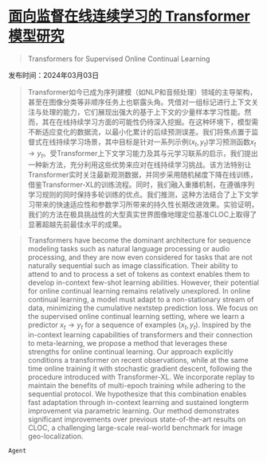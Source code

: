 # [面向监督在线连续学习的 Transformer 模型研究](https://arxiv.org/abs/2403.01554)

> Transformers for Supervised Online Continual Learning

发布时间：2024年03月03日

> Transformer如今已成为序列建模（如NLP和音频处理）领域的主导架构，甚至在图像分类等非顺序任务上也崭露头角。凭借对一组标记进行上下文关注与处理的能力，它们展现出强大的基于上下文的少量样本学习性能。然而，其在在线持续学习方面的可能性仍待深入挖掘。在这种环境下，模型需不断适应变化的数据流，以最小化累计的后续预测误差。我们将焦点置于监督式在线持续学习场景，其中目标是针对一系列示例$(x_t, y_t)$学习预测函数$x_t \rightarrow y_t$。受Transformer上下文学习能力及其与元学习联系的启示，我们提出一种新方法，充分利用这些优势来应对在线持续学习挑战。该方法特别让Transformer实时关注最新观测数据，并同步采用随机梯度下降在线训练，借鉴Transformer-XL的训练流程。同时，我们融入重播机制，在遵循序列学习规则的同时保持多轮训练的优点。我们推测，这种方法结合了上下文学习带来的快速适应性和参数学习所带来的持久性长期改进效果。实验证明，我们的方法在极具挑战性的大型真实世界图像地理定位基准CLOC上取得了显著超越先前最佳水平的成果。

> Transformers have become the dominant architecture for sequence modeling tasks such as natural language processing or audio processing, and they are now even considered for tasks that are not naturally sequential such as image classification. Their ability to attend to and to process a set of tokens as context enables them to develop in-context few-shot learning abilities. However, their potential for online continual learning remains relatively unexplored. In online continual learning, a model must adapt to a non-stationary stream of data, minimizing the cumulative nextstep prediction loss. We focus on the supervised online continual learning setting, where we learn a predictor $x_t \rightarrow y_t$ for a sequence of examples $(x_t, y_t)$. Inspired by the in-context learning capabilities of transformers and their connection to meta-learning, we propose a method that leverages these strengths for online continual learning. Our approach explicitly conditions a transformer on recent observations, while at the same time online training it with stochastic gradient descent, following the procedure introduced with Transformer-XL. We incorporate replay to maintain the benefits of multi-epoch training while adhering to the sequential protocol. We hypothesize that this combination enables fast adaptation through in-context learning and sustained longterm improvement via parametric learning. Our method demonstrates significant improvements over previous state-of-the-art results on CLOC, a challenging large-scale real-world benchmark for image geo-localization.

`Agent`